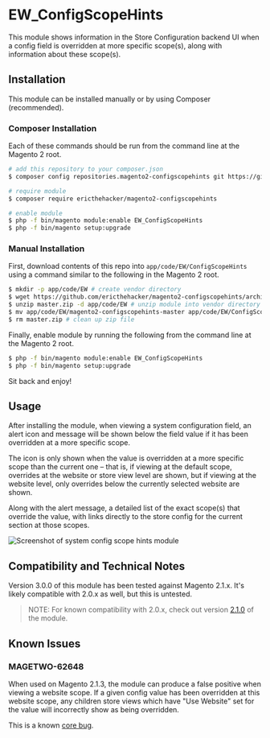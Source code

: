 # EW_ConfigScopeHints

This module shows information in the Store Configuration backend UI when a config field is overridden at more specific scope(s), along with information about these scope(s).

## Installation

This module can be installed manually or by using Composer (recommended).

### Composer Installation

Each of these commands should be run from the command line at the Magento 2 root.

```bash
# add this repository to your composer.json
$ composer config repositories.magento2-configscopehints git https://github.com/ericthehacker/magento2-configscopehints.git

# require module
$ composer require ericthehacker/magento2-configscopehints

# enable module
$ php -f bin/magento module:enable EW_ConfigScopeHints 
$ php -f bin/magento setup:upgrade
```

### Manual Installation

First, download contents of this repo into `app/code/EW/ConfigScopeHints` using a command similar to the following in the Magento 2 root.

```bash
$ mkdir -p app/code/EW # create vendor directory
$ wget https://github.com/ericthehacker/magento2-configscopehints/archive/master.zip # download zip of module contents
$ unzip master.zip -d app/code/EW # unzip module into vendor directory
$ mv app/code/EW/magento2-configscopehints-master app/code/EW/ConfigScopeHints # correct directory name
$ rm master.zip # clean up zip file
```

Finally, enable module by running the following from the command line at the Magento 2 root.

```bash
$ php -f bin/magento module:enable EW_ConfigScopeHints 
$ php -f bin/magento setup:upgrade
```

Sit back and enjoy!

## Usage

After installing the module, when viewing a system configuration field, an alert icon and message will be shown below the field value if it has been overridden at a more specific scope.

The icon is only shown when the value is overridden at a more specific scope than the current one – that is, if viewing at the default scope, overrides at the website or store view level are shown, but if viewing at the website level, only overrides below the currently selected website are shown.

Along with the alert message, a detailed list of the exact scope(s) that override the value, with links directly to the store config for the current section at those scopes.

![Screenshot of system config scope hints module](https://ericisaweso.me/images/magento2-configscopehints-v3.png)

## Compatibility and Technical Notes

Version 3.0.0 of this module has been tested against Magento 2.1.x. It's likely compatible with 2.0.x as well, but this is untested.

> NOTE: For known compatibility with 2.0.x, check out version [2.1.0][2.1.0] of the module.

## Known Issues

### MAGETWO-62648

When used on Magento 2.1.3, the module can produce a false positive when viewing a website scope. If a given config value has been overridden at this website scope, any children store views which have "Use Website" set for the value will incorrectly show as being overridden. 

This is a known [core bug][MAGETWO-62648].


[2.1.0]: https://github.com/ericthehacker/magento2-configscopehints/releases/tag/v2.1.0
[MAGETWO-62648]: https://github.com/magento/magento2/issues/7943